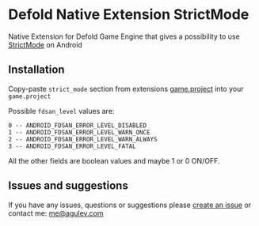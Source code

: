 # Defold Native Extension StrictMode

Native Extension for Defold Game Engine that gives a possibility to use [StrictMode](https://developer.android.com/reference/android/os/StrictMode.html) on Android

## Installation
Copy-paste `strict_mode` section from extensions [game.project](https://github.com/AGulev/defold-extension-strictmode/blob/3faab456a92d7c861fd4dcfab0712cb63e8a0170/game.project#L17) into your `game.project`

Possible `fdsan_level` values are:
```
0 -- ANDROID_FDSAN_ERROR_LEVEL_DISABLED
1 -- ANDROID_FDSAN_ERROR_LEVEL_WARN_ONCE
2 -- ANDROID_FDSAN_ERROR_LEVEL_WARN_ALWAYS
3 -- ANDROID_FDSAN_ERROR_LEVEL_FATAL

```
All the other fields are boolean values and maybe 1 or 0 ON/OFF.

## Issues and suggestions

If you have any issues, questions or suggestions please [create an issue](https://github.com/AGulev/defold-extension-strictmode/issues) or contact me: me@agulev.com
